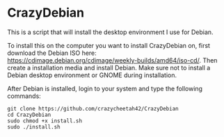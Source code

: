# CrazyDebian
This is a script that will install the desktop environment I use for Debian.

To install this on the computer you want to install CrazyDebian on, first download the Debian ISO here: <https://cdimage.debian.org/cdimage/weekly-builds/amd64/iso-cd/>. Then create a installation media and install Debian. Make sure not to install a Debian desktop environment or GNOME during installation.

After Debian is installed, login to your system and type the following commands:

```
git clone https://github.com/crazycheetah42/CrazyDebian
cd CrazyDebian
sudo chmod +x install.sh
sudo ./install.sh
```
